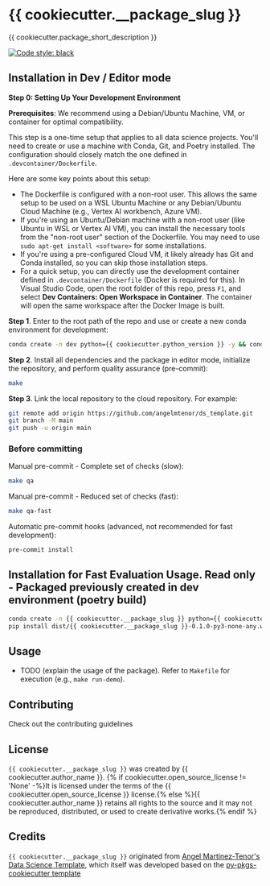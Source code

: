 # {{ cookiecutter.__package_slug }}

{{ cookiecutter.package_short_description }}

[![Code style: black](https://img.shields.io/badge/code%20style-black-000000.svg)](https://github.com/psf/black)<br>

## Installation in Dev / Editor mode

**Step 0: Setting Up Your Development Environment**

**Prerequisites**: We recommend using a Debian/Ubuntu Machine, VM, or container for optimal compatibility.

This step is a one-time setup that applies to all data science projects. You'll need to create or use a machine with Conda, Git, and Poetry installed. The configuration should closely match the one defined in `.devcontainer/Dockerfile`.

Here are some key points about this setup:

- The Dockerfile is configured with a non-root user. This allows the same setup to be used on a WSL Ubuntu Machine or any Debian/Ubuntu Cloud Machine (e.g., Vertex AI workbench, Azure VM).
- If you're using an Ubuntu/Debian machine with a non-root user (like Ubuntu in WSL or Vertex AI VM), you can install the necessary tools from the "non-root user" section of the Dockerfile. You may need to use `sudo apt-get install <software>` for some installations.
- If you're using a pre-configured Cloud VM, it likely already has Git and Conda installed, so you can skip those installation steps.
- For a quick setup, you can directly use the development container defined in `.devcontainer/Dockerfile` (Docker is required for this). In Visual Studio Code, open the root folder of this repo, press `F1`, and select **Dev Containers: Open Workspace in Container**. The container will open the same workspace after the Docker Image is built.


**Step 1**. Enter to the root path of the repo and use or create a new conda environment for development:

```bash
conda create -n dev python={{ cookiecutter.python_version }} -y && conda activate dev
```

**Step 2**. Install all dependencies and the package in editor mode, initialize the repository, and perform quality assurance (pre-commit):

```bash
make
```

**Step 3**. Link the local repository to the cloud repository. For example:
```bash
git remote add origin https://github.com/angelmtenor/ds_template.git
git branch -M main
git push -u origin main
```

### Before committing


Manual pre-commit  - Complete set of checks (slow):
```bash
make qa
```
Manual pre-commit  - Reduced set of checks (fast):
```bash
make qa-fast
```
Automatic pre-commit hooks (advanced, not recommended for fast development):
```bash
pre-commit install
```
## Installation for Fast Evaluation Usage. Read only - Packaged previously created in dev environment (poetry build)


```bash
conda create -n {{ cookiecutter.__package_slug }} python={{ cookiecutter.python_version }} -y && conda activate {{ cookiecutter.__package_slug }}
pip install dist/{{ cookiecutter.__package_slug }}-0.1.0-py3-none-any.whl
```


## Usage

- TODO (explain the usage of the package). Refer to `Makefile` for execution (e.g., `make run-demo`).

## Contributing

Check out the contributing guidelines

## License

`{{ cookiecutter.__package_slug }}` was created by {{ cookiecutter.author_name }}. {% if cookiecutter.open_source_license != 'None' -%}It is licensed under the terms of the {{ cookiecutter.open_source_license }} license.{% else %}{{ cookiecutter.author_name }} retains all rights to the source and it may not be reproduced, distributed, or used to create derivative works.{% endif %}

## Credits

`{{ cookiecutter.__package_slug }}` originated from [Angel Martinez-Tenor's Data Science Template](https://github.com/angelmtenor/ds-template), which itself was developed based on the [py-pkgs-cookiecutter template](https://github.com/py-pkgs/py-pkgs-cookiecutter)

